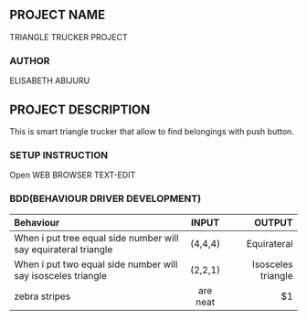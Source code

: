 ## PROJECT NAME
TRIANGLE TRUCKER PROJECT
### AUTHOR
ELISABETH ABIJURU
## PROJECT DESCRIPTION
This is smart triangle trucker that allow to find belongings with push button.
### SETUP INSTRUCTION
Open WEB BROWSER
TEXT-EDIT
### BDD(BEHAVIOUR DRIVER DEVELOPMENT)

| Behaviour  | INPUT  | OUTPUT |
| :------------ |:---------------:| -----:|
| When i put tree equal side number will say equirateral triangle|(4,4,4)| Equirateral |
|When i put two equal side number will say isosceles triangle| (2,2,1)|Isosceles triangle   |
| zebra stripes | are neat        |    $1 |





